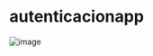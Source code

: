 # autenticacionapp


![image](https://github.com/carlosjvargase/autenticacionapp/assets/104727028/e4d463be-e622-433e-a5b1-304dd159654e)

